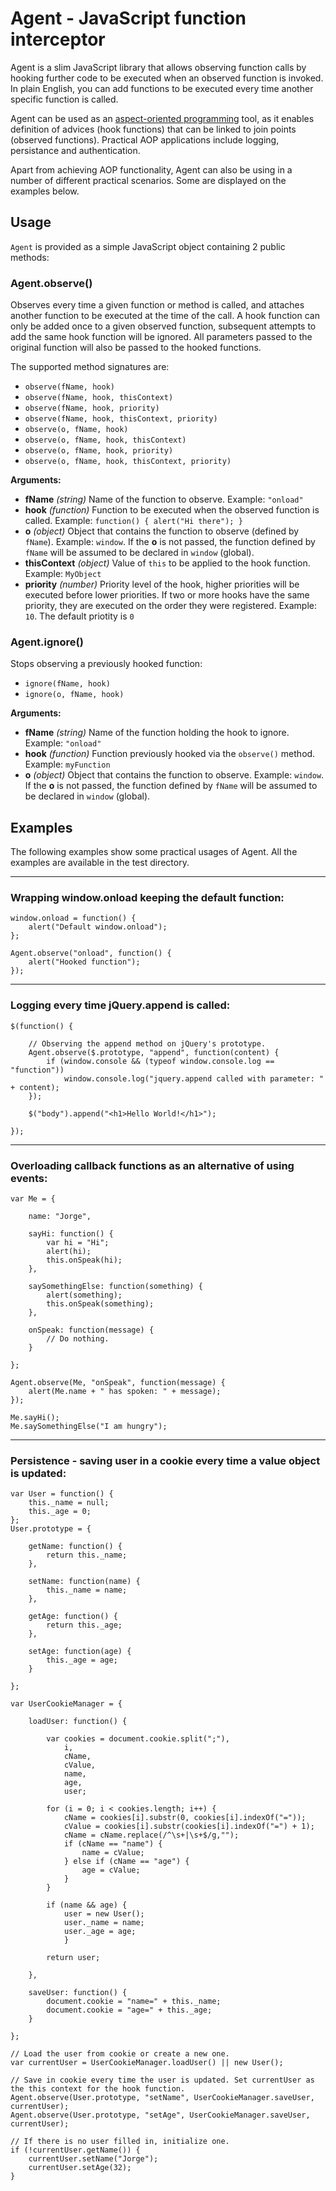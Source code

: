 Agent - JavaScript function interceptor
=======================================

Agent is a slim JavaScript library that allows observing function calls by hooking further code to be executed when an observed function is invoked. In plain English, you can add functions to be executed every time another specific function is called.

Agent can be used as an [aspect-oriented programming](http://en.wikipedia.org/wiki/Aspect-oriented_programming) tool, as it enables definition of advices (hook functions) that can be linked to join points (observed functions). Practical AOP applications include logging, persistance and authentication.

Apart from achieving AOP functionality, Agent can also be using in a number of different practical scenarios. Some are displayed on the examples below.


Usage
-----

`Agent` is provided as a simple JavaScript object containing 2 public methods:  


### Agent.observe()

Observes every time a given function or method is called, and attaches another function to be executed at the time of the call. A hook function can only be added once to a given observed function, subsequent attempts to add the same hook function will be ignored. All parameters passed to the original function will also be passed to the hooked functions.

The supported method signatures are:

* `observe(fName, hook)`
* `observe(fName, hook, thisContext)`
* `observe(fName, hook, priority)`
* `observe(fName, hook, thisContext, priority)`
* `observe(o, fName, hook)`
* `observe(o, fName, hook, thisContext)`
* `observe(o, fName, hook, priority)`
* `observe(o, fName, hook, thisContext, priority)`

**Arguments:**

* **fName** _(string)_ Name of the function to observe. Example: `"onload"`
* **hook** _(function)_ Function to be executed when the observed function is called. Example: `function() { alert("Hi there"); }`
* **o** _(object)_ Object that contains the function to observe (defined by `fName`). Example: `window`. If the **o** is not passed, the function defined by `fName` will be assumed to be declared in `window` (global).
* **thisContext** _(object)_ Value of `this` to be applied to the hook function. Example: `MyObject`
* **priority** _(number)_ Priority level of the hook, higher priorities will be executed before lower priorities. If two or more hooks have the same priority, they are executed on the order they were registered. Example: `10`. The default priotity is `0`


### Agent.ignore()

Stops observing a previously hooked function:

* `ignore(fName, hook)`
* `ignore(o, fName, hook)`

**Arguments:**

* **fName** _(string)_ Name of the function holding the hook to ignore. Example: `"onload"`
* **hook** _(function)_ Function previously hooked via the `observe()` method. Example: `myFunction`
* **o** _(object)_ Object that contains the function to observe. Example: `window`. If the **o** is not passed, the function defined by `fName` will be assumed to be declared in `window` (global).


Examples
--------

The following examples show some practical usages of Agent. All the examples are available in the test directory.

---

### Wrapping window.onload keeping the default function:

    window.onload = function() {
        alert("Default window.onload");
    };

    Agent.observe("onload", function() {
        alert("Hooked function");
    });

---

### Logging every time jQuery.append is called:

    $(function() {
        
        // Observing the append method on jQuery's prototype.
        Agent.observe($.prototype, "append", function(content) {
            if (window.console && (typeof window.console.log == "function"))
                window.console.log("jquery.append called with parameter: " + content);
        });
        
        $("body").append("<h1>Hello World!</h1>");
        
    });
    
---

### Overloading callback functions as an alternative of using events:

    var Me = {

        name: "Jorge",

        sayHi: function() {
            var hi = "Hi";
            alert(hi);
            this.onSpeak(hi);
        },

        saySomethingElse: function(something) {
            alert(something);
            this.onSpeak(something);
        },

        onSpeak: function(message) {
            // Do nothing.
        }

    };

    Agent.observe(Me, "onSpeak", function(message) {
        alert(Me.name + " has spoken: " + message);
    });

    Me.sayHi();
    Me.saySomethingElse("I am hungry");
    
---

### Persistence - saving user in a cookie every time a value object is updated:

    var User = function() {
        this._name = null;
        this._age = 0;
    };
    User.prototype = {

        getName: function() {
            return this._name;
        },

        setName: function(name) {
            this._name = name;
        },

        getAge: function() {
            return this._age;
        },

        setAge: function(age) {
            this._age = age;
        }

    };

    var UserCookieManager = {

        loadUser: function() {

            var cookies = document.cookie.split(";"),
                i,
                cName,
                cValue,
                name,
                age,
                user;

            for (i = 0; i < cookies.length; i++) {
                cName = cookies[i].substr(0, cookies[i].indexOf("="));
                cValue = cookies[i].substr(cookies[i].indexOf("=") + 1);
                cName = cName.replace(/^\s+|\s+$/g,"");
                if (cName == "name") {
                    name = cValue;
                } else if (cName == "age") {
                    age = cValue;
                }
            }

            if (name && age) {
                user = new User();
                user._name = name;
                user._age = age;
                }

            return user;

        },

        saveUser: function() {
            document.cookie = "name=" + this._name;
            document.cookie = "age=" + this._age;
        }

    };

    // Load the user from cookie or create a new one.
    var currentUser = UserCookieManager.loadUser() || new User();

    // Save in cookie every time the user is updated. Set currentUser as the this context for the hook function.
    Agent.observe(User.prototype, "setName", UserCookieManager.saveUser, currentUser);
    Agent.observe(User.prototype, "setAge", UserCookieManager.saveUser, currentUser);

    // If there is no user filled in, initialize one.
    if (!currentUser.getName()) {
        currentUser.setName("Jorge");
        currentUser.setAge(32);
    }